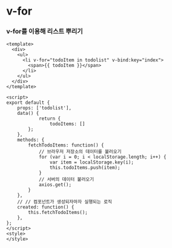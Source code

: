 # v-for 

### v-for를 이용해 리스트 뿌리기
    
    <template>
      <div>
        <ul>
          <li v-for="todoItem in todolist" v-bind:key="index">
            <span>{{ todoItem }}</span>
          </li>
        </ul>
      </div>
    </template>

    <script>
    export default {
        props: ['todolist'],
        data() {
                return {
        	        todoItems: []
            };
        },
        methods: {
            fetchTodoItems: function() {
                // 브라우저 저장소의 데이터를 불러오기
                for (var i = 0; i < localStorage.length; i++) {
            	    var item = localStorage.key(i);
           	        this.todoItems.push(item);
                }
                // 서버의 데이터 불러오기
                axios.get();
            }
        },
        // // 컴포넌트가 생성되자마자 실행되는 로직
        created: function() {
            this.fetchTodoItems();
        },
    };
    </script>
    <style>
    </style>
    

